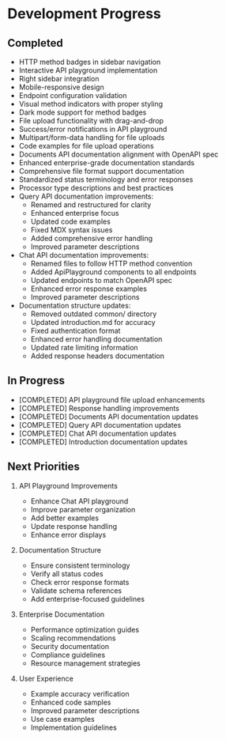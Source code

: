 # Development Progress

## Completed
- HTTP method badges in sidebar navigation
- Interactive API playground implementation
- Right sidebar integration
- Mobile-responsive design
- Endpoint configuration validation
- Visual method indicators with proper styling
- Dark mode support for method badges
- File upload functionality with drag-and-drop
- Success/error notifications in API playground
- Multipart/form-data handling for file uploads
- Code examples for file upload operations
- Documents API documentation alignment with OpenAPI spec
- Enhanced enterprise-grade documentation standards
- Comprehensive file format support documentation
- Standardized status terminology and error responses
- Processor type descriptions and best practices
- Query API documentation improvements:
  - Renamed and restructured for clarity
  - Enhanced enterprise focus
  - Updated code examples
  - Fixed MDX syntax issues
  - Added comprehensive error handling
  - Improved parameter descriptions
- Chat API documentation improvements:
  - Renamed files to follow HTTP method convention
  - Added ApiPlayground components to all endpoints
  - Updated endpoints to match OpenAPI spec
  - Enhanced error response examples
  - Improved parameter descriptions
- Documentation structure updates:
  - Removed outdated common/ directory
  - Updated introduction.md for accuracy
  - Fixed authentication format
  - Enhanced error handling documentation
  - Updated rate limiting information
  - Added response headers documentation

## In Progress
- [COMPLETED] API playground file upload enhancements
- [COMPLETED] Response handling improvements
- [COMPLETED] Documents API documentation updates
- [COMPLETED] Query API documentation updates
- [COMPLETED] Chat API documentation updates
- [COMPLETED] Introduction documentation updates

## Next Priorities
1. API Playground Improvements
   - Enhance Chat API playground
   - Improve parameter organization
   - Add better examples
   - Update response handling
   - Enhance error displays

2. Documentation Structure
   - Ensure consistent terminology
   - Verify all status codes
   - Check error response formats
   - Validate schema references
   - Add enterprise-focused guidelines

3. Enterprise Documentation
   - Performance optimization guides
   - Scaling recommendations
   - Security documentation
   - Compliance guidelines
   - Resource management strategies

4. User Experience
   - Example accuracy verification
   - Enhanced code samples
   - Improved parameter descriptions
   - Use case examples
   - Implementation guidelines
